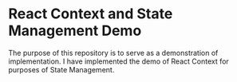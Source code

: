 # React Context and State Management Demo

The purpose of this repository is to serve as a demonstration of implementation. I have implemented the demo of React Context for purposes of State Management.
